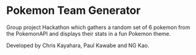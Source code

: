 # Pokemon Team Generator

Group project Hackathon which gathers a random set of 6 pokemon from the PokemonAPI and displays their stats in a fun Pokemon theme. 

Developed by Chris Kayahara, Paul Kawabe and NG Kao.

